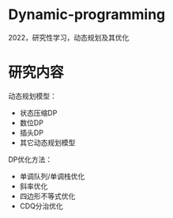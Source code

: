 # Dynamic-programming
2022，研究性学习，动态规划及其优化

# 研究内容

动态规划模型：

- 状态压缩DP
- 数位DP
- 插头DP
- 其它动态规划模型

DP优化方法：

- 单调队列/单调栈优化
- 斜率优化
- 四边形不等式优化
- CDQ分治优化

